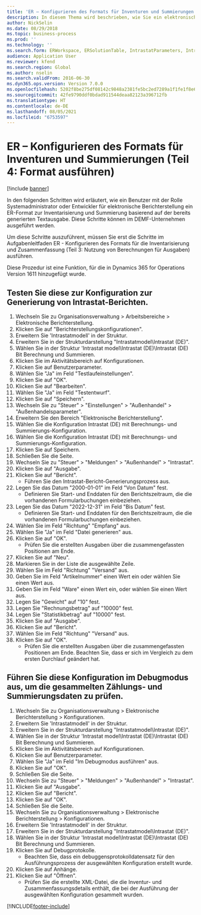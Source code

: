 ```yaml
---
title: 'ER – Konfigurieren des Formats für Inventuren und Summierungen (Teil 4: Format ausführen)'
description: In diesem Thema wird beschrieben, wie Sie ein elektronisches Berichtsformat für das Zählen und Summieren basierend auf Daten der bereits generierten Textausgabe konfigurieren. (Teil 4)
author: NickSelin
ms.date: 08/29/2018
ms.topic: business-process
ms.prod: ''
ms.technology: ''
ms.search.form: ERWorkspace, ERSolutionTable, IntrastatParameters, Intrastat, InventItemIdLookupSimple, IntrastatCommodityLookup, ERFormatMappingRunLogTable, DocuView
audience: Application User
ms.reviewer: kfend
ms.search.region: Global
ms.author: nselin
ms.search.validFrom: 2016-06-30
ms.dyn365.ops.version: Version 7.0.0
ms.openlocfilehash: 5202f8be275df08142c9848a2381fe5bc2ed7289a1f1fe1f8e6d349e38c2b14d
ms.sourcegitcommit: 42fe9790ddf0bdad911544deaa82123a396712fb
ms.translationtype: HT
ms.contentlocale: de-DE
ms.lasthandoff: 08/05/2021
ms.locfileid: "6753597"
---
```

# <a name="er-configure-format-to-do-counting-and-summing-part-4---run-format"></a>ER – Konfigurieren des Formats für Inventuren und Summierungen (Teil 4: Format ausführen)

[!include [banner](../../includes/banner.md)]

In den folgenden Schritten wird erläutert, wie ein Benutzer mit der Rolle Systemadministrator oder Entwickler für elektronische Berichterstellung ein ER-Format zur Inventarisierung und Summierung basierend auf der bereits generierten Textausgabe. Diese Schritte können im DEMF-Unternehmen ausgeführt werden.

Um diese Schritte auszuführent, müssen Sie erst die Schritte im Aufgabenleitfaden ER - Konfigurieren des Formats für die Inventarisierung und Zusammenfassung (Teil 3: Nutzung von Berechnungen für Ausgaben) ausführen.

Diese Prozedur ist eine Funktion, für die in Dynamics 365 for Operations Version 1611 hinzugefügt wurde.


## <a name="test-this-configuration-for-generation-of-the-intrastat-reports"></a>Testen Sie diese zur Konfiguration zur Generierung von Intrastat-Berichten.
1. Wechseln Sie zu Organisationsverwaltung > Arbeitsbereiche > Elektronische Berichterstellung.
2. Klicken Sie auf "Berichterstellungskonfigurationen".
3. Erweitern Sie 'Intrastatmodell' in der Struktur.
4. Erweitern Sie in der Strukturdarstellung "Intrastatmodel\Intrastat (DE)".
5. Wählen Sie in der Struktur 'Intrastat model\Intrastat (DE)\Intrastat (DE) Bit Berechnung und Summieren.
6. Klicken Sie im Aktivitätsbereich auf Konfigurationen.
7. Klicken Sie auf Benutzerparameter.
8. Wählen Sie "Ja" im Feld "Testlaufeinstellungen".
9. Klicken Sie auf "OK".
10. Klicken Sie auf "Bearbeiten".
11. Wählen Sie "Ja" im Feld "Testentwurf".
12. Klicken Sie auf "Speichern".
13. Wechseln Sie zu "Steuer" > "Einstellungen" > "Außenhandel" > "Außenhandelsparameter".
14. Erweitern Sie den Bereich "Elektronische Berichterstellung".
15. Wählen Sie die Konfiguration Intrastat (DE) mit Berechnungs- und Summierungs-Konfiguration.
16. Wählen Sie die Konfiguration Intrastat (DE) mit Berechnungs- und Summierungs-Konfiguration.
17. Klicken Sie auf Speichern.
18. Schließen Sie die Seite.
19. Wechseln Sie zu "Steuer" > "Meldungen" > "Außenhandel" > "Intrastat".
20. Klicken Sie auf "Ausgabe".
21. Klicken Sie auf "Bericht".
    * Führen Sie den Intrastat-Bericht-Generierungsprozess aus.  
22. Legen Sie das Datum "2000-01-01" im Feld "Von Datum" fest.
    * Definieren Sie Start- und Enddaten für den Berichtszeitraum, die die vorhandenen Formularbuchungen einbeziehen.  
23. Legen Sie das Datum "2022-12-31" im Feld "Bis Datum" fest.
    * Definieren Sie Start- und Enddaten für den Berichtszeitraum, die die vorhandenen Formularbuchungen einbeziehen.  
24. Wählen Sie im Feld "Richtung" "Empfang" aus.
25. Wählen Sie "Ja" im Feld "Datei generieren" aus.
26. Klicken Sie auf "OK".
    * Prüfen Sie die erstellten Ausgaben über die zusammengefassten Positionen am Ende.  
27. Klicken Sie auf "Neu".
28. Markieren Sie in der Liste die ausgewählte Zeile.
29. Wählen Sie im Feld "Richtung" "Versand" aus.
30. Geben Sie im Feld "Artikelnummer" einen Wert ein oder wählen Sie einen Wert aus.
31. Geben Sie im Feld "Ware" einen Wert ein, oder wählen Sie einen Wert aus.
32. Legen Sie "Gewicht" auf "10" fest.
33. Legen Sie "Rechnungsbetrag" auf "10000" fest.
34. Legen Sie "Statistikbetrag" auf "10000" fest.
35. Klicken Sie auf "Ausgabe".
36. Klicken Sie auf "Bericht".
37. Wählen Sie im Feld "Richtung" "Versand" aus.
38. Klicken Sie auf "OK".
    * Prüfen Sie die erstellten Ausgaben über die zusammengefassten Positionen am Ende. Beachten Sie, dass er sich im Vergleich zu dem ersten Durchlauf geändert hat.  

## <a name="run-this-configuration-in-debug-mode-to-review-the-collected-counting--summing-data"></a>Führen Sie diese Konfiguration im Debugmodus aus, um die gesammelten Zählungs- und Summierungsdaten zu prüfen.
1. Wechseln Sie zu Organisationsverwaltung > Elektronische Berichterstellung > Konfigurationen.
2. Erweitern Sie 'Intrastatmodell' in der Struktur.
3. Erweitern Sie in der Strukturdarstellung "Intrastatmodel\Intrastat (DE)".
4. Wählen Sie in der Struktur 'Intrastat model\Intrastat (DE)\Intrastat (DE) Bit Berechnung und Summieren.
5. Klicken Sie im Aktivitätsbereich auf Konfigurationen.
6. Klicken Sie auf Benutzerparameter.
7. Wählen Sie "Ja" im Feld "Im Debugmodus ausführen" aus.
8. Klicken Sie auf "OK".
9. Schließen Sie die Seite.
10. Wechseln Sie zu "Steuer" > "Meldungen" > "Außenhandel" > "Intrastat".
11. Klicken Sie auf "Ausgabe".
12. Klicken Sie auf "Bericht".
13. Klicken Sie auf "OK".
14. Schließen Sie die Seite.
15. Wechseln Sie zu Organisationsverwaltung > Elektronische Berichterstellung > Konfigurationen.
16. Erweitern Sie 'Intrastatmodell' in der Struktur.
17. Erweitern Sie in der Strukturdarstellung "Intrastatmodel\Intrastat (DE)".
18. Wählen Sie in der Struktur 'Intrastat model\Intrastat (DE)\Intrastat (DE) Bit Berechnung und Summieren.
19. Klicken Sie auf Debugprotokolle.
    * Beachten Sie, dass ein debuggensprotokolldatensatz für den Ausführungsprozess der ausgewählten Konfiguration erstellt wurde.  
20. Klicken Sie auf Anhänge.
21. Klicken Sie auf "Öffnen".
    * Prüfen Sie die erstellte XML-Datei, die die Inventur- und Zusammenfassungsdetails enthält, die bei der Ausführung der ausgewählten Konfiguration gesammelt wurden.  



[!INCLUDE[footer-include](../../../../includes/footer-banner.md)]